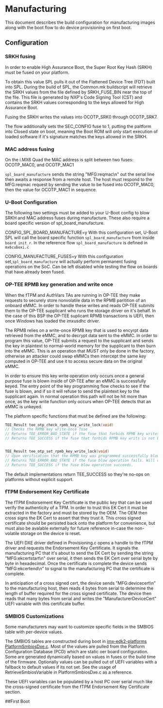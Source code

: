 Manufacturing
==============

This document describes the build configuration for manufacturing images along with the boot flow to do device provisioning on first boot.


## Configuration

### SRKH fusing
In order to enable High Assurance Boot, the Super Root Key Hash (SRKH) must be fused on your platform.

To obtain this value SPL pulls it out of the Flattened Device Tree (FDT) built into SPL.
During the build of SPL, the Common.mk buildscript will retrieve the SRKH values from the file defined by SRKH_FUSE_BIN near the top of the file. This file is generated by NXP's Code Signing Tool (CST) and contains the SRKH values corresponding to the keys allowed for High Assurance Boot.

Fusing the SRKH writes the values into OCOTP_SRK0 through OCOTP_SRK7.

The flow additionally sets the SEC_CONFIG fuse to 1, putting the paltform into Closed state on boot, meaning the Boot ROM will only start execution of loaded software if it's signature matches the keys allowed in the SRKH.

### MAC address fusing
On the i.MX6 Quad the MAC address is split between two fuses: OCOTP_MAC0, and OCOTP_MAC1

`spl_board_manufacture` sends the string "MFG:reqmac\n" out the serial line then awaits a response from a remote host. The host must respond to the MFG:reqmac request by sending the value to be fused into OCOTP_MAC0, then the value for OCOTP_MAC1 in sequence.

### U-Boot Configuration
The following two settings must be added to your U-Boot config to blow SRKH and MAC address fuses during manufacture. These also require a board specific version of spl_board_manufacture.

CONFIG_SPL_BOARD_MANUFACTURE=y
With this configuration set, U-Boot SPL will call the board specific function `spl_board_manufacture` from inside `board_init_r`. In the reference flow `spl_board_manufacture` is defined in `mx6cuboxi.c`

CONFIG_MANUFACTURE_FUSES=y
With this configuration set,`spl_board_manufacture` will actually perform permanent fusing operations on the SoC. Can be left disabled while testing the flow on boards that have already been fused.

### OP-TEE RPMB key generation and write once

When the fTPM and AuthVars TAs are running in OP-TEE they make requests to securely store nonvolatile data in the RPMB paritition of an onboard eMMC. In order to handle these writes and reads OP-TEE submits them to the OP-TEE supplicant who runs the storage driver on it's behalf. In the case of this BSP the OP-TEE suplicant RPMB transactions is UEFI, then once Windows has loaded the imxusdhc driver.

The RPMB relies on a write-once RPMB key that is used to encyrpt data retrieved from the eMMC, and to decrypt data sent to the eMMC. In order to program this value, OP-TEE submits a request to the supplicant and sends the key in plaintext to normal-world memory for the supplicant to then burn into the eMMC. This is an operation that *MUST* only be done in the factory, otherwise an attacker could swap eMMCs then intercept the same key computed in OP-TEE and use it to access secure data on the original eMMC.

In order to ensure this key write operation only occurs once a general purpose fuse is blown inside of OP-TEE after an eMMC is successfully keyed. The entry point of the key programming flow checks to see if the fuse is blown, and if so it will refuse to send the plaintext key to the supplicant again. In normal operation this path will not be hit more than once, as the key write function only occurs when OP-TEE detects that an eMMC is unkeyed.

The platform specific functions that must be defined are the following:
```C
TEE_Result tee_otp_check_rpmb_key_write_lock(void)
// Checks the RPMB key write-once fuse
// Returns TEE_ERROR_BAD_STATE if the fuse that forbids RPMB key writes is blown. Will cause an OP-TEE kernel panic on purpose.
// Returns TEE_SUCCESS if the fuse that forbids RPMB key writs is not blown.


TEE_Result tee_otp_set_rpmb_key_write_lock(void)
// Upon verification that the RPMB key was programmed successfully blows the RPMB key write-once fuse.
// Returns TEE_ERROR_BAD_STATE if the fuse blow operation fails. Will cause an OP-TEE kernel panic on purpose.
// Returns TEE_SUCCESS if the fuse blow operation succeeds.
```
The default implementations return TEE_SUCCESS so they're no-ops on platforms without explicit support.

### fTPM Endorsement Key Certificate

The fTPM Endorsement Key Certificate is the public key that can be used verify the authenticity of a TPM. In order to trust this EK Cert it must be extracted in the factory and must be stored by the OEM. The OEM then cross signs the EK Cert to assert that they trust it. This cross signed certificate should be persisted back onto the platform for convenience, but must also be avalable externally for future reference in-case the non-volatile storage on the device is reset.

The UEFI DXE driver defined in Provisioning.c opens a handle to the fTPM driver and requests the Endorsement Key Certificate. It signals the manufacturing PC that it's about to send the EK Cert by sending the string "MFG:ekcertstart\n" over serial, it then sends the EK Cert over serial byte by byte in hexadecimal. Once the certificate is complete the device sends "MFG:ekcertend\n" to signal to the manufacturing PC that the certificate is complete.

In anticipation of a cross signed cert, the device sends "MFG:devicecert\n" to the manufacturing host, then reads 4 bytes from serial to determine the length of buffer required for the cross signed certificate. The device then reads that many bytes from serial and writes the "ManufacturerDeviceCert" UEFI variable with this certificate buffer.

### SMBIOS Customizations

Some manufacturers may want to customize specific fields in the SMBIOS table with per-device values.

The SMBIOS tables are constructed during boot in [imx-edk2-platforms PlatformSmbiosDxe.c](https://github.com/ms-iot/imx-edk2-platforms/blob/imx/Silicon/NXP/iMX6Pkg/Drivers/PlatformSmbiosDxe/PlatformSmbiosDxe.c). Most of the values are pulled from the Platform Configuration Database (PCD) which are static oer board configuration. Some are generated dynamically based on values in fuses or the build time of the firmware. Optionally values can be pulled out of UEFI variables with a fallback to default values if its not set. See the usage of RetrieveSmbiosVariable in PlatformSmbiosDxe.c as a reference.

These UEFI variables can be populated by a host PC over serial much like the cross-signed certificate from the fTPM Endorsement Key Certificate section.

##First Boot
